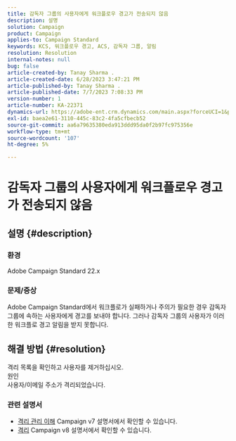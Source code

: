 ```yaml
---
title: 감독자 그룹의 사용자에게 워크플로우 경고가 전송되지 않음
description: 설명
solution: Campaign
product: Campaign
applies-to: Campaign Standard
keywords: KCS, 워크플로우 경고, ACS, 감독자 그룹, 알림
resolution: Resolution
internal-notes: null
bug: false
article-created-by: Tanay Sharma .
article-created-date: 6/28/2023 3:47:21 PM
article-published-by: Tanay Sharma .
article-published-date: 7/7/2023 7:08:33 PM
version-number: 1
article-number: KA-22371
dynamics-url: https://adobe-ent.crm.dynamics.com/main.aspx?forceUCI=1&pagetype=entityrecord&etn=knowledgearticle&id=dc9c8e0b-cb15-ee11-8f6e-6045bd006295
exl-id: baea2e61-3110-445c-83c2-4fa5cfbecb52
source-git-commit: aa6a79635380eda913ddd95da0f2b97fc975356e
workflow-type: tm+mt
source-wordcount: '107'
ht-degree: 5%

---
```


# 감독자 그룹의 사용자에게 워크플로우 경고가 전송되지 않음

## 설명 {#description}


### 환경

Adobe Campaign Standard 22.x

### 문제/증상

Adobe Campaign Standard에서 워크플로가 실패하거나 주의가 필요한 경우 감독자 그룹에 속하는 사용자에게 경고를 보내야 합니다. 그러나 감독자 그룹의 사용자가 이러한 워크플로 경고 알림을 받지 못합니다.


## 해결 방법 {#resolution}


격리 목록을 확인하고 사용자를 제거하십시오.
<br>원인<br>
사용자/이메일 주소가 격리되었습니다.

### 관련 설명서

- [격리 관리 이해](https://experienceleague.adobe.com/docs/campaign-classic/using/sending-messages/monitoring-deliveries/understanding-quarantine-management.html) Campaign v7 설명서에서 확인할 수 있습니다.
- [격리](https://experienceleague.adobe.com/docs/campaign/campaign-v8/campaigns/send/failures/quarantines.html) Campaign v8 설명서에서 확인할 수 있습니다.
